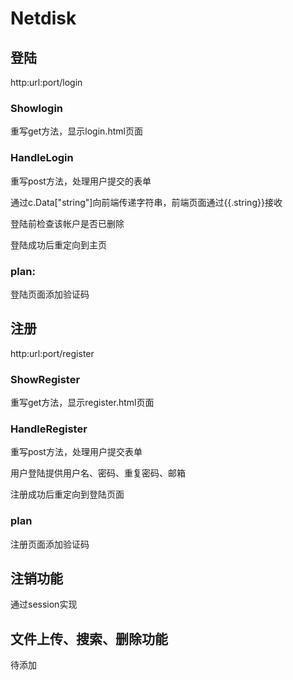# Netdisk

## 登陆
http:url:port/login
### Showlogin
重写get方法，显示login.html页面
### HandleLogin
重写post方法，处理用户提交的表单

通过c.Data["string"]向前端传递字符串，前端页面通过{{.string}}接收

登陆前检查该帐户是否已删除

登陆成功后重定向到主页

### plan:
登陆页面添加验证码

## 注册
http:url:port/register
### ShowRegister
重写get方法，显示register.html页面
### HandleRegister
重写post方法，处理用户提交表单

用户登陆提供用户名、密码、重复密码、邮箱

注册成功后重定向到登陆页面

### plan
注册页面添加验证码

## 注销功能
通过session实现

## 文件上传、搜索、删除功能
待添加
